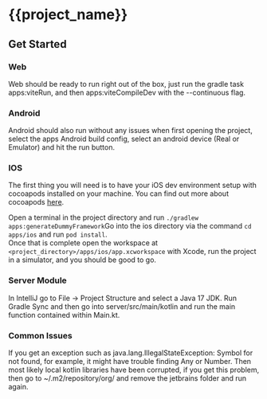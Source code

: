 # {{project_name}}

## Get Started

### Web

Web should be ready to run right out of the box, just run the gradle task apps:viteRun, and then apps:viteCompileDev with the --continuous flag.

### Android

Android should also run without any issues when first opening the project, select the apps Android build config, select an android device (Real or Emulator) and hit the run button.


### IOS

The first thing you will need is to have your iOS dev environment setup with cocoapods installed on your machine. You can find out more about cocoapods [here](https://guides.cocoapods.org/using/getting-started.html).

Open a terminal in the project directory and run `./gradlew apps:generateDummyFramework`Go into the ios directory via the command `cd apps/ios` and run `pod install`.  
Once that is complete open the workspace at `<project_directory>/apps/ios/app.xcworkspace` with Xcode, run the project in a simulator, and you should be good to go.

### Server Module

In IntelliJ go to File -> Project Structure and select a Java 17 JDK.  Run Gradle Sync and then go into server/src/main/kotlin and run the main function contained within Main.kt.

### Common Issues

If you get an exception such as java.lang.IllegalStateException: Symbol for <StandardLibraryClass> not found, for example, it might have trouble finding Any or Number.
Then most likely local kotlin libraries have been corrupted, if you get this problem, then go to ~/.m2/repository/org/ and remove the jetbrains folder and run again.